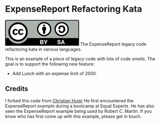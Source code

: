 # ExpenseReport Refactoring Kata

![License: CC-BY-SA](by-sa.svg)
The ExpenseReport legacy code refactoring kata in various languages.

This is an example of a piece of legacy code with lots of code smells.
The goal is to support the following new feature:
* Add Lunch with an expense limit of 2000.


## Credits
I forked this code from [Christian Hujer](https://github.com/christianhujer/expensereport)
He first encountered the ExpenseReport example during a bootcamp at Equal Experts.
He has also seen the ExpenseReport example being used by Robert C. Martin.
If you know who has first come up with this example, please get in touch.


